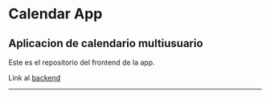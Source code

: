 # Calendar App

## Aplicacion de calendario multiusuario

Este es el repositorio del frontend de la app.

Link al [backend](https://github.com/aquiroot/calendar_backend)

---
